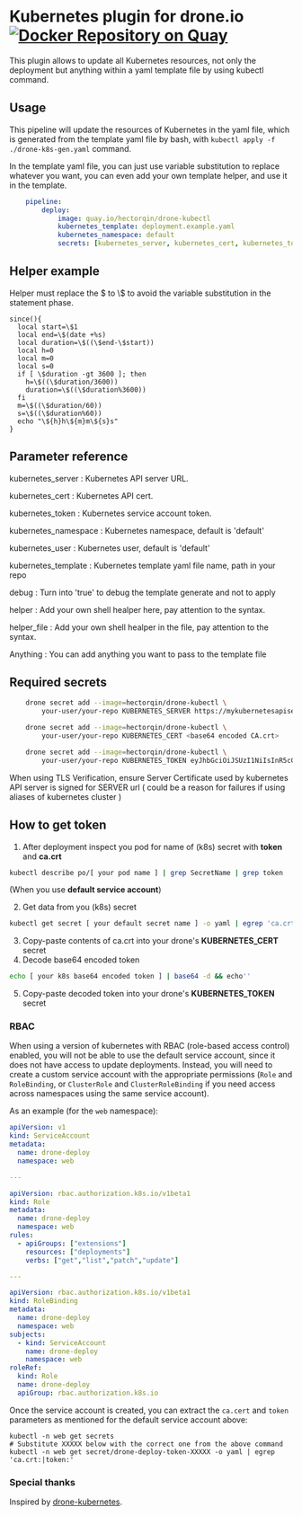 # Kubernetes plugin for drone.io[![Docker Repository on Quay](https://quay.io/repository/hectorqin/drone-kubectl/status "Docker Repository on Quay")](https://quay.io/repository/hectorqin/drone-kubectl)

This plugin allows to update all Kubernetes resources, not only the deployment but anything within a yaml template file by using kubectl command.

## Usage

This pipeline will update the resources of Kubernetes in the yaml file, which is generated from the template yaml file by bash, with `kubectl apply -f ./drone-k8s-gen.yaml` command.

In the template yaml file, you can just use variable substitution to replace whatever you want, you can even add your own template helper, and use it in the template.


```yaml
    pipeline:
        deploy:
            image: quay.io/hectorqin/drone-kubectl
            kubernetes_template: deployment.example.yaml
            kubernetes_namespace: default
            secrets: [kubernetes_server, kubernetes_cert, kubernetes_token]
```

## Helper example

Helper must replace the $ to \\$ to avoid the variable substitution in the statement phase.

```shell
since(){
  local start=\$1
  local end=\$(date +%s)
  local duration=\$((\$end-\$start))
  local h=0
  local m=0
  local s=0
  if [ \$duration -gt 3600 ]; then
    h=\$((\$duration/3600))
    duration=\$((\$duration%3600))
  fi
  m=\$((\$duration/60))
  s=\$((\$duration%60))
  echo "\${h}h\${m}m\${s}s"
}
```

## Parameter reference

kubernetes_server
: Kubernetes API server URL.

kubernetes_cert
: Kubernetes API cert.

kubernetes_token
: Kubernetes service account token.

kubernetes_namespace
: Kubernetes namespace, default is 'default'

kubernetes_user
: Kubernetes user, default is 'default'

kubernetes_template
: Kubernetes template yaml file name, path in your repo

debug
: Turn into 'true' to debug the template generate and not to apply

helper
: Add your own shell healper here, pay attention to the syntax.

helper_file
: Add your own shell healper in the file, pay attention to the syntax.

Anything
: You can add anything you want to pass to the template file


## Required secrets

```bash
    drone secret add --image=hectorqin/drone-kubectl \
        your-user/your-repo KUBERNETES_SERVER https://mykubernetesapiserver

    drone secret add --image=hectorqin/drone-kubectl \
        your-user/your-repo KUBERNETES_CERT <base64 encoded CA.crt>

    drone secret add --image=hectorqin/drone-kubectl \
        your-user/your-repo KUBERNETES_TOKEN eyJhbGciOiJSUzI1NiIsInR5cCI6IkpXVCJ9.eyJpc3MiOiJrdWJ...
```

When using TLS Verification, ensure Server Certificate used by kubernetes API server 
is signed for SERVER url ( could be a reason for failures if using aliases of kubernetes cluster )

## How to get token
1. After deployment inspect you pod for name of (k8s) secret with **token** and **ca.crt**
```bash
kubectl describe po/[ your pod name ] | grep SecretName | grep token
```
(When you use **default service account**)

2. Get data from you (k8s) secret
```bash
kubectl get secret [ your default secret name ] -o yaml | egrep 'ca.crt:|token:'
```
3. Copy-paste contents of ca.crt into your drone's **KUBERNETES_CERT** secret
4. Decode base64 encoded token
```bash
echo [ your k8s base64 encoded token ] | base64 -d && echo''
```
5. Copy-paste decoded token into your drone's **KUBERNETES_TOKEN** secret

### RBAC

When using a version of kubernetes with RBAC (role-based access control)
enabled, you will not be able to use the default service account, since it does
not have access to update deployments.  Instead, you will need to create a
custom service account with the appropriate permissions (`Role` and `RoleBinding`, or `ClusterRole` and `ClusterRoleBinding` if you need access across namespaces using the same service account).

As an example (for the `web` namespace):

```yaml
apiVersion: v1
kind: ServiceAccount
metadata:
  name: drone-deploy
  namespace: web

---

apiVersion: rbac.authorization.k8s.io/v1beta1
kind: Role
metadata:
  name: drone-deploy
  namespace: web
rules:
  - apiGroups: ["extensions"]
    resources: ["deployments"]
    verbs: ["get","list","patch","update"]

---

apiVersion: rbac.authorization.k8s.io/v1beta1
kind: RoleBinding
metadata:
  name: drone-deploy
  namespace: web
subjects:
  - kind: ServiceAccount
    name: drone-deploy
    namespace: web
roleRef:
  kind: Role
  name: drone-deploy
  apiGroup: rbac.authorization.k8s.io
```

Once the service account is created, you can extract the `ca.cert` and `token`
parameters as mentioned for the default service account above:

```
kubectl -n web get secrets
# Substitute XXXXX below with the correct one from the above command
kubectl -n web get secret/drone-deploy-token-XXXXX -o yaml | egrep 'ca.crt:|token:'
```

### Special thanks

Inspired by [drone-kubernetes](https://github.com/honestbee/drone-kubernetes).
